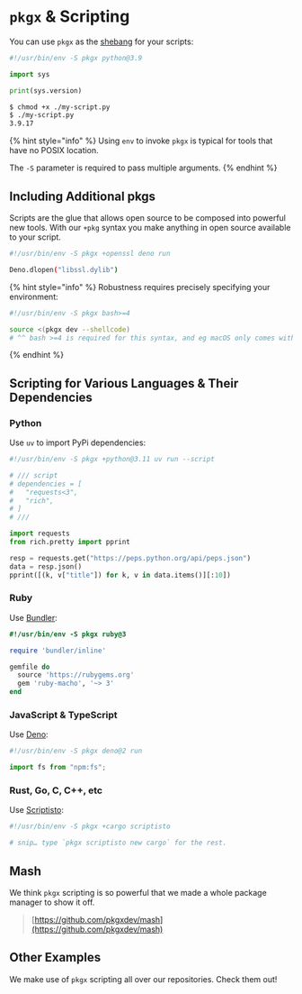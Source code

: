 # `pkgx` & Scripting

You can use `pkgx` as the [shebang] for your scripts:

```python
#!/usr/bin/env -S pkgx python@3.9

import sys

print(sys.version)
```

```sh
$ chmod +x ./my-script.py
$ ./my-script.py
3.9.17
```

{% hint style="info" %}
Using `env` to invoke `pkgx` is typical for tools that have no POSIX location.

The `-S` parameter is required to pass multiple arguments.
{% endhint %}


## Including Additional pkgs

Scripts are the glue that allows open source to be composed into powerful new
tools. With our `+pkg` syntax you make anything in open source available to
your script.

```sh
#!/usr/bin/env -S pkgx +openssl deno run

Deno.dlopen("libssl.dylib")
```

{% hint style="info" %}
Robustness requires precisely specifying your environment:

```sh
#!/usr/bin/env -S pkgx bash>=4

source <(pkgx dev --shellcode)
# ^^ bash >=4 is required for this syntax, and eg macOS only comes with bash 3
```

{% endhint %}


## Scripting for Various Languages & Their Dependencies

### Python

Use `uv` to import PyPi dependencies:

```python
#!/usr/bin/env -S pkgx +python@3.11 uv run --script

# /// script
# dependencies = [
#   "requests<3",
#   "rich",
# ]
# ///

import requests
from rich.pretty import pprint

resp = requests.get("https://peps.python.org/api/peps.json")
data = resp.json()
pprint([(k, v["title"]) for k, v in data.items()][:10])
```

### Ruby

Use [Bundler](https://bundler.io):

```ruby
#!/usr/bin/env -S pkgx ruby@3

require 'bundler/inline'

gemfile do
  source 'https://rubygems.org'
  gem 'ruby-macho', '~> 3'
end
```

### JavaScript & TypeScript

Use [Deno](https://deno.land):

```javascript
#!/usr/bin/env -S pkgx deno@2 run

import fs from "npm:fs";
```

### Rust, Go, C, C++, etc

Use [Scriptisto]:

```sh
#!/usr/bin/env -S pkgx +cargo scriptisto

# snip… type `pkgx scriptisto new cargo` for the rest.
```


## Mash

We think `pkgx` scripting is so powerful that we made a whole package
manager to show it off.

> [https://github.com/pkgxdev/mash](https://github.com/pkgxdev/mash)


## Other Examples

We make use of `pkgx` scripting all over our repositories. Check them out!


[shebang]: https://en.wikipedia.org/wiki/Shebang_(Unix)
[Scriptisto]: https://github.com/igor-petruk/scriptisto
